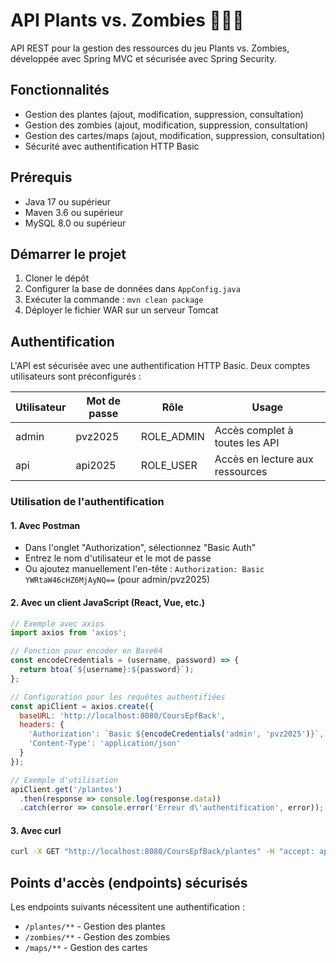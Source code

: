 # API Plants vs. Zombies 🌱🧟‍♂️

API REST pour la gestion des ressources du jeu Plants vs. Zombies, développée avec Spring MVC et sécurisée avec Spring Security.

## Fonctionnalités

- Gestion des plantes (ajout, modification, suppression, consultation)
- Gestion des zombies (ajout, modification, suppression, consultation)
- Gestion des cartes/maps (ajout, modification, suppression, consultation)
- Sécurité avec authentification HTTP Basic

## Prérequis

- Java 17 ou supérieur
- Maven 3.6 ou supérieur
- MySQL 8.0 ou supérieur

## Démarrer le projet

1. Cloner le dépôt
2. Configurer la base de données dans `AppConfig.java`
3. Exécuter la commande : `mvn clean package`
4. Déployer le fichier WAR sur un serveur Tomcat

## Authentification

L'API est sécurisée avec une authentification HTTP Basic. Deux comptes utilisateurs sont préconfigurés :

| Utilisateur | Mot de passe | Rôle        | Usage                             |
|-------------|--------------|-------------|-----------------------------------|
| admin       | pvz2025      | ROLE_ADMIN  | Accès complet à toutes les API    |
| api         | api2025      | ROLE_USER   | Accès en lecture aux ressources   |

### Utilisation de l'authentification

#### 1. Avec Postman

- Dans l'onglet "Authorization", sélectionnez "Basic Auth"
- Entrez le nom d'utilisateur et le mot de passe
- Ou ajoutez manuellement l'en-tête : `Authorization: Basic YWRtaW46cHZ6MjAyNQ==` (pour admin/pvz2025)

#### 2. Avec un client JavaScript (React, Vue, etc.)

```javascript
// Exemple avec axios
import axios from 'axios';

// Fonction pour encoder en Base64
const encodeCredentials = (username, password) => {
  return btoa(`${username}:${password}`);
};

// Configuration pour les requêtes authentifiées
const apiClient = axios.create({
  baseURL: 'http://localhost:8080/CoursEpfBack',
  headers: {
    'Authorization': `Basic ${encodeCredentials('admin', 'pvz2025')}`,
    'Content-Type': 'application/json'
  }
});

// Exemple d'utilisation
apiClient.get('/plantes')
  .then(response => console.log(response.data))
  .catch(error => console.error('Erreur d\'authentification', error));
```

#### 3. Avec curl

```bash
curl -X GET "http://localhost:8080/CoursEpfBack/plantes" -H "accept: application/json" -H "Authorization: Basic YWRtaW46cHZ6MjAyNQ=="
```


## Points d'accès (endpoints) sécurisés

Les endpoints suivants nécessitent une authentification :

- `/plantes/**` - Gestion des plantes
- `/zombies/**` - Gestion des zombies
- `/maps/**` - Gestion des cartes



